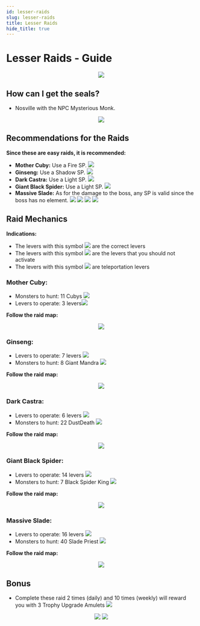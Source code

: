 ```yaml
---
id: lesser-raids
slug: lesser-raids
title: Lesser Raids
hide_title: true
---
```


# Lesser Raids - Guide
<p align="center">
<img src="https://imagizer.imageshack.com/img923/7536/1Bkc54.png" border="0"/></p>

## How can I get the seals?

- Nosville with the NPC Mysterious Monk.

<p align="center">
<img src="https://imagizer.imageshack.com/img923/2641/9i9PT0.png" border="0"/></p>

## Recommendations for the Raids

**Since these are easy raids, it is recommended:**

- **Mother Cuby:** Use a Fire SP. ![](https://imageshack.com/i/poLTmmwap)
- **Ginseng:** Use a Shadow SP. ![](https://imageshack.com/i/pocXMIuqp)
- **Dark Castra:** Use a Light SP. ![](https://imageshack.com/i/pnCx0uNap)
- **Giant Black Spider:** Use a Light SP. ![](https://imageshack.com/i/pnCx0uNap)
- **Massive Slade:** As for the damage to the boss, any SP is valid since the boss has no element. ![](https://imageshack.com/i/poLTmmwap)  ![](https://imageshack.com/i/plsAXQJEp)  ![](https://imageshack.com/i/pnCx0uNap)  ![](https://imageshack.com/i/pocXMIuqp)


## Raid Mechanics

**Indications:**

- The levers with this symbol ![](https://imagizer.imageshack.com/img923/6427/2zgVM6.png) are the correct levers
- The levers with this symbol ![](https://imagizer.imageshack.com/img924/9690/UuZ5cs.png) are the levers that you should not activate
- The levers with this symbol ![](https://imageshack.com/i/pnC9q1wZp) are teleportation levers

### Mother Cuby:

- Monsters to hunt: 11 Cubys ![](https://imagizer.imageshack.com/img923/4316/mOGd1t.png)
- Levers to operate: 3 levers![](https://imagizer.imageshack.com/img923/6427/2zgVM6.png)


**Follow the raid map:**
<p align="center">
<img src="https://imagizer.imageshack.com/img923/8920/ltvbMm.png" border="0"/></p>


### Ginseng:
- Levers to operate: 7 levers ![](https://imagizer.imageshack.com/img923/6427/2zgVM6.png) 
- Monsters to hunt: 8 Giant Mandra ![](https://imageshack.com/i/pnqbR4Hzp)


**Follow the raid map:**
<p align="center">
<img src="https://imagizer.imageshack.com/img922/1274/Vzt39f.png" border="0"/></p>

### Dark Castra:

- Levers to operate: 6 levers ![](https://imagizer.imageshack.com/img923/6427/2zgVM6.png) 
- Monsters to hunt: 22 DustDeath ![](https://imageshack.com/a/img922/4614/csIoyA.png)


**Follow the raid map:**
<p align="center">
<img src="https://imagizer.imageshack.com/img924/882/TKDNoR.png" border="0"/></p>

### Giant Black Spider:

- Levers to operate: 14 levers ![](https://imagizer.imageshack.com/img923/6427/2zgVM6.png) 
- Monsters to hunt: 7 Black Spider King ![](https://imageshack.com/a/img923/8417/Q54KWi.png)


**Follow the raid map:**
<p align="center">
<img src="https://imagizer.imageshack.com/img922/9793/tKvM8M.png" border="0"/></p>


### Massive Slade:

- Levers to operate: 16 levers ![](https://imagizer.imageshack.com/img923/6427/2zgVM6.png) 
- Monsters to hunt: 40 Slade Priest ![](https://imageshack.com/a/img923/9404/NLwyJ4.png)


**Follow the raid map:**
<p align="center">
<img src="https://imagizer.imageshack.com/img923/8461/LZ1UJd.png" border="0"/></p>


## Bonus

- Complete these raid 2 times (daily) and 10 times (weekly) will reward you with 3 Trophy Upgrade Amulets ![](https://imagizer.imageshack.com/img924/1434/Tmlnxh.png)
<p align="center">
<img src="https://imagizer.imageshack.com/img924/628/b8Ice9.png" border="0"/>
<img src="https://imagizer.imageshack.com/img924/3415/S3O1Mu.png" border="0"/></p>